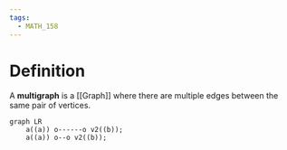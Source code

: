 ```yaml
---
tags:
  - MATH_158
---
```

# Definition 
A **multigraph** is a [[Graph]] where there are multiple edges between the same pair of vertices. 
```mermaid
graph LR
    a((a)) o------o v2((b));
    a((a)) o--o v2((b));
```

